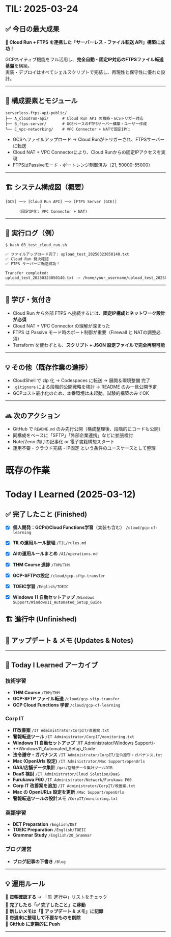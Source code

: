 
# TIL: 2025-03-24

## ✅ 今日の最大成果

🚀 **Cloud Run + FTPS を連携した「サーバーレス・ファイル転送 API」構築に成功！**

GCPネイティブ機能をフル活用し、**完全自動・固定IP対応のFTPSファイル転送基盤**を構築。  
実装・デプロイはすべてシェルスクリプトで完結し、再現性と保守性に優れた設計。

---

## 🔧 構成要素とモジュール

```
serverless-ftps-api-public/
├── A_cloudrun-api/      # Cloud Run API の構築・GCSトリガー対応
├── B_ftps-server/       # GCEベースのFTPSサーバー構築・ユーザー作成
└── C_vpc-networking/    # VPC Connector + NATで固定IP化
```

- GCSへファイルアップロード → Cloud Runがトリガーされ、FTPSサーバーに転送  
- Cloud NAT + VPC Connectorにより、Cloud Runからの固定IPアクセスを実現  
- FTPSはPassiveモード・ポートレンジ制御済み（21, 50000-55000）

---

## 🏗️ システム構成図（概要）

```
[GCS] ──> [Cloud Run API] ──> [FTPS Server (GCE)]
               │
      (固定IP化: VPC Connector + NAT)
```

---

## 🧪 実行ログ（例）

```bash
$ bash 03_test_cloud_run.sh

✅ ファイルアップロード完了: upload_test_20250323050140.txt
✅ Cloud Run 発火確認
✅ FTPS サーバーに転送成功！

Transfer completed:
upload_test_20250323050140.txt -> /home/your_username/upload_test_20250323050140.txt
```

---

## 🧠 学び・気付き

- Cloud Run から外部 FTPS へ接続するには、**固定IP構成とネットワーク設計が必須**
- Cloud NAT + VPC Connector の理解が深まった  
- FTPS は Passive モード時のポート制御が重要（Firewall と NATの調整必須）  
- Terraform を使わずとも、**スクリプト + JSON 設定ファイルで完全再現可能**

---

## 💡 その他（既存作業の進捗）

- CloudShell で zip 化 → Codespaces に転送 → 展開＆環境整備 完了  
- `.gitignore` による段階的公開戦略を検討 → README のみ一旦公開予定  
- GCPコスト最小化のため、本番環境は未起動。試験的構築のみでOK

---

## 🔜 次のアクション

- GitHub で `README.md` のみ先行公開（構成整理後、段階的にコードも公開）  
- 同構成をベースに「SFTP」「外部企業連携」などに拡張検討  
- Note/Zenn 向けの記事化 or 電子書籍構想スタート  
- 運用不要・クラウド完結・IP固定 という条件のユースケースとして整理


# 既存の作業
# **Today I Learned (2025-03-12)**  

## **✅ 完了したこと (Finished)**  
- [x] **個人開発：GCPのCloud Functions学習**（実装も含む） `/cloud/gcp-cf-learning`  
- [x] **TILの運用ルール整理** `/TIL/rules.md`  
- [x] **AIの運用ルールまとめ** `/AI/operations.md`  
- [x] **THM Course 進捗** `/THM/THM`  
- [x] **GCP-SFTPの設定** `/cloud/gcp-sftp-transfer`  
- [x] **TOEIC学習** `/English/TOEIC`  
- [x] **Windows 11 自動セットアップ** `/Windows Support/Windows11_Automated_Setup_Guide`  


## **🏗️ 進行中 (Unfinished)**  


## **📌 アップデート & メモ (Updates & Notes)**  

---

## **📂 Today I Learned アーカイブ**
### **技術学習**
- **THM Course** `/THM/THM`  
- **GCP-SFTP ファイル転送** `/cloud/gcp-sftp-transfer`  
- **GCP Cloud Functions 学習** `/cloud/gcp-cf-learning`  

### **Corp IT**
- **IT改善案** `/IT Administrator/CorpIT/改善案.txt`  
- **警報転送ツール** `/IT Administrator/CorpIT/monitoring.txt`  
- **Windows 11 自動セットアップ** `/IT Administrator/Windows Support/-
- **Windows11_Automated_Setup_Guide`  
- **法令遵守・ガバナンス** `/IT Administrator/CorpIT/法令遵守・ガバナンス.txt`  
- **Mac (OpenUrls 設定)** `/IT Administrator/Mac Support/openUrls`  
- **GAS/店舗データ集計** `/gas/店舗データ集計ツールDIR`  
- **DaaS 検討** `/IT Administrator/Cloud Solution/DaaS`  
- **Furukawa F60** `/IT Administrator/Network/Furukawa F60` 
- **Corp IT 改善案を追加** `/IT Administrator/CorpIT/改善案.txt`   
- **Mac の OpenURLs 設定を更新** `/Mac Support/openUrls` 
- **警報転送ツールの設計メモ** `/CorpIT/monitoring.txt`  



### **英語学習**
- **DET Preparation** `/English/DET`  
- **TOEIC Preparation** `/English/TOEIC`  
- **Grammar Study** `/English/20_Grammar`  

### **ブログ運営**
- **ブログ記事の下書き** `/Blog`  

---

## **💡 運用ルール**
📌 **毎朝確認する** → 「🏗️ 進行中」リストをチェック  
📌 **完了したら「✅ 完了したこと」に移動**  
📌 **新しいメモは「📌 アップデート & メモ」に記録**  
📌 **毎週末に整理して不要なものを削除**  
📌 **GitHub に定期的に Push**  

---
